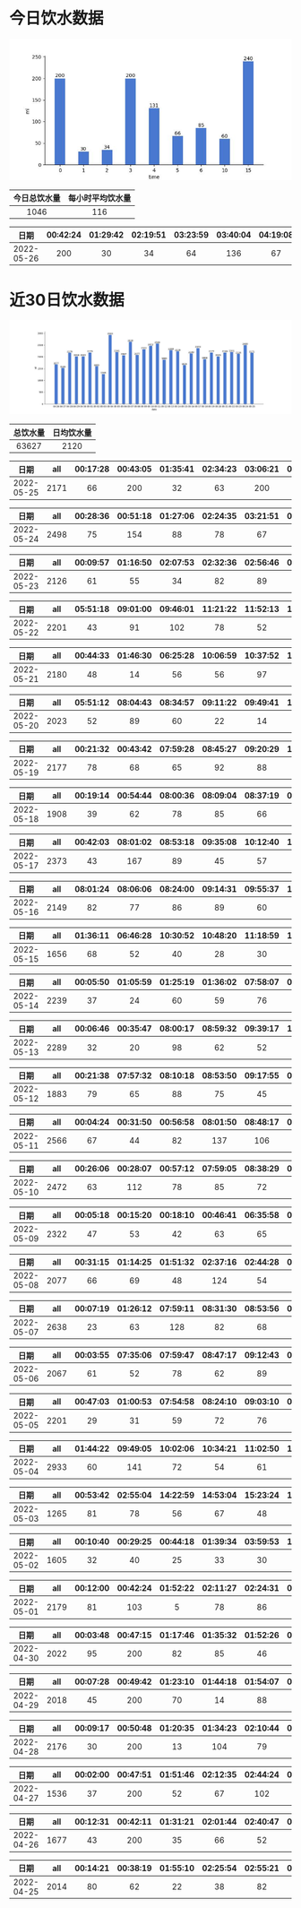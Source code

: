 # 今日饮水数据

<div align=center>
<img src="today.jpg" style="zoom: 100%;" />

| 今日总饮水量 | 每小时平均饮水量 |
| :----: | :----: |
| 1046 | 116 |
</div>

| 日期 | 00:42:24 | 01:29:42 | 02:19:51 | 03:23:59 | 03:40:04 | 04:19:08 | 04:42:30 | 05:44:41 | 06:12:11 | 10:55:11 | 15:26:25 | 15:43:04 |
| :----: | :----: | :----: | :----: | :----: | :----: | :----: | :----: | :----: | :----: | :----: | :----: | :----: |
| 2022-05-26 | 200 | 30 | 34 | 64 | 136 | 67 | 64 | 66 | 85 | 60 | 150 | 90 |

# 近30日饮水数据

<div align=center>
<img src="30.jpg"style="zoom: 100%;" />

| 总饮水量 | 日均饮水量 |
| :----: | :----: |
| 63627 | 2120 |
</div>

| 日期 | all | 00:17:28 | 00:43:05 | 01:35:41 | 02:34:23 | 03:06:21 | 04:07:50 | 04:28:08 | 04:41:31 | 05:00:17 | 05:51:12 | 10:58:44 | 12:19:05 | 12:49:30 | 13:09:16 | 13:35:11 | 13:58:08 | 14:29:10 | 15:01:24 | 15:21:37 | 16:43:09 | 17:31:54 | 17:50:51 | 18:07:23 | 18:38:10 | 18:54:43 | 19:24:38 | 21:27:35 | 23:00:55 |
| :----: | :----: | :----: | :----: | :----: | :----: | :----: | :----: | :----: | :----: | :----: | :----: | :----: | :----: | :----: | :----: | :----: | :----: | :----: | :----: | :----: | :----: | :----: | :----: | :----: | :----: | :----: | :----: | :----: | :----: |
| 2022-05-25 | 2171 | 66 | 200 | 32 | 63 | 200 | 78 | 114 | 72 | 21 | 70 | 96 | 74 | 78 | 72 | 88 | 69 | 102 | 66 | 78 | 98 | 74 | 67 | 60 | 84 | 36 | 20 | 31 | 62 |

| 日期 | all | 00:28:36 | 00:51:18 | 01:27:06 | 02:24:35 | 03:21:51 | 04:50:21 | 05:45:59 | 06:29:47 | 07:10:23 | 08:02:32 | 08:33:41 | 09:03:58 | 09:32:23 | 10:04:30 | 10:45:18 | 11:01:44 | 11:36:00 | 13:23:24 | 13:49:28 | 14:13:58 | 14:45:22 | 14:55:39 | 19:55:21 | 20:44:00 | 21:07:08 | 21:26:46 | 21:51:34 | 22:20:49 | 22:37:03 | 23:14:06 | 23:37:43 |
| :----: | :----: | :----: | :----: | :----: | :----: | :----: | :----: | :----: | :----: | :----: | :----: | :----: | :----: | :----: | :----: | :----: | :----: | :----: | :----: | :----: | :----: | :----: | :----: | :----: | :----: | :----: | :----: | :----: | :----: | :----: | :----: | :----: |
| 2022-05-24 | 2498 | 75 | 154 | 88 | 78 | 67 | 22 | 88 | 59 | 45 | 200 | 89 | 93 | 123 | 109 | 45 | 111 | 70 | 68 | 40 | 55 | 89 | 78 | 78 | 32 | 67 | 39 | 134 | 39 | 96 | 94 | 73 |

| 日期 | all | 00:09:57 | 01:16:50 | 02:07:53 | 02:32:36 | 02:56:46 | 03:01:49 | 03:39:15 | 10:30:48 | 11:01:35 | 12:06:30 | 13:07:37 | 13:35:06 | 14:05:27 | 14:35:33 | 14:55:33 | 15:17:43 | 15:47:31 | 16:17:26 | 16:47:37 | 19:09:49 | 19:16:19 | 19:49:13 | 20:19:43 | 21:19:42 | 22:33:58 | 23:29:31 |
| :----: | :----: | :----: | :----: | :----: | :----: | :----: | :----: | :----: | :----: | :----: | :----: | :----: | :----: | :----: | :----: | :----: | :----: | :----: | :----: | :----: | :----: | :----: | :----: | :----: | :----: | :----: | :----: |
| 2022-05-23 | 2126 | 61 | 55 | 34 | 82 | 89 | 60 | 31 | 96 | 133 | 34 | 88 | 47 | 88 | 108 | 113 | 109 | 69 | 36 | 71 | 250 | 132 | 48 | 38 | 136 | 78 | 40 |

| 日期 | all | 05:51:18 | 09:01:00 | 09:46:01 | 11:21:22 | 11:52:13 | 12:46:10 | 13:16:03 | 13:46:34 | 14:16:53 | 14:37:28 | 15:11:40 | 15:31:28 | 16:01:45 | 16:21:30 | 16:42:43 | 17:43:40 | 18:17:00 | 18:36:19 | 19:17:34 | 19:36:04 | 19:51:13 | 20:07:42 | 20:41:26 | 21:10:55 | 21:52:40 | 22:33:15 | 22:53:34 | 23:08:52 | 23:33:34 |
| :----: | :----: | :----: | :----: | :----: | :----: | :----: | :----: | :----: | :----: | :----: | :----: | :----: | :----: | :----: | :----: | :----: | :----: | :----: | :----: | :----: | :----: | :----: | :----: | :----: | :----: | :----: | :----: | :----: | :----: | :----: |
| 2022-05-22 | 2201 | 43 | 91 | 102 | 78 | 52 | 78 | 76 | 88 | 78 | 102 | 28 | 78 | 99 | 21 | 65 | 83 | 124 | 95 | 45 | 60 | 88 | 77 | 30 | 82 | 144 | 72 | 88 | 56 | 78 |

| 日期 | all | 00:44:33 | 01:46:30 | 06:25:28 | 10:06:59 | 10:37:52 | 11:07:26 | 11:37:25 | 12:07:47 | 12:35:31 | 13:02:01 | 13:32:41 | 14:00:16 | 14:11:01 | 14:44:00 | 15:23:16 | 15:37:45 | 16:08:01 | 16:39:22 | 17:09:28 | 17:39:37 | 18:09:39 | 19:02:19 | 19:36:25 | 20:09:33 | 20:23:23 | 20:56:38 | 21:37:24 | 22:17:30 | 23:32:18 |
| :----: | :----: | :----: | :----: | :----: | :----: | :----: | :----: | :----: | :----: | :----: | :----: | :----: | :----: | :----: | :----: | :----: | :----: | :----: | :----: | :----: | :----: | :----: | :----: | :----: | :----: | :----: | :----: | :----: | :----: | :----: |
| 2022-05-21 | 2180 | 48 | 14 | 56 | 56 | 97 | 145 | 47 | 47 | 200 | 125 | 42 | 71 | 76 | 81 | 55 | 95 | 108 | 62 | 68 | 92 | 89 | 100 | 50 | 64 | 78 | 34 | 72 | 46 | 62 |

| 日期 | all | 05:51:12 | 08:04:43 | 08:34:57 | 09:11:22 | 09:49:41 | 10:13:32 | 10:50:54 | 11:21:03 | 11:45:33 | 12:17:56 | 13:04:12 | 14:46:15 | 15:18:50 | 16:05:02 | 16:49:55 | 18:10:38 | 18:46:21 | 19:16:29 | 19:40:32 | 20:05:08 | 20:28:39 | 20:51:45 | 21:13:49 | 21:43:30 | 22:03:21 | 22:32:18 | 23:07:30 | 23:25:02 | 23:55:45 |
| :----: | :----: | :----: | :----: | :----: | :----: | :----: | :----: | :----: | :----: | :----: | :----: | :----: | :----: | :----: | :----: | :----: | :----: | :----: | :----: | :----: | :----: | :----: | :----: | :----: | :----: | :----: | :----: | :----: | :----: | :----: |
| 2022-05-20 | 2023 | 52 | 89 | 60 | 22 | 14 | 78 | 92 | 62 | 74 | 200 | 78 | 56 | 38 | 24 | 65 | 200 | 150 | 56 | 63 | 57 | 33 | 63 | 66 | 33 | 77 | 45 | 46 | 42 | 88 |

| 日期 | all | 00:21:32 | 00:43:42 | 07:59:28 | 08:45:27 | 09:20:29 | 10:08:37 | 11:01:49 | 11:31:28 | 12:15:45 | 12:48:32 | 13:21:39 | 14:31:53 | 15:23:26 | 16:10:46 | 16:44:16 | 17:17:38 | 17:38:44 | 19:29:20 | 19:44:57 | 19:52:32 | 20:16:34 | 20:46:30 | 21:32:27 | 21:50:52 | 22:54:55 | 23:17:26 |
| :----: | :----: | :----: | :----: | :----: | :----: | :----: | :----: | :----: | :----: | :----: | :----: | :----: | :----: | :----: | :----: | :----: | :----: | :----: | :----: | :----: | :----: | :----: | :----: | :----: | :----: | :----: | :----: |
| 2022-05-19 | 2177 | 78 | 68 | 65 | 92 | 88 | 98 | 73 | 78 | 200 | 72 | 60 | 70 | 147 | 74 | 80 | 70 | 100 | 77 | 37 | 44 | 83 | 93 | 93 | 78 | 77 | 82 |

| 日期 | all | 00:19:14 | 00:54:44 | 08:00:36 | 08:09:04 | 08:37:19 | 09:47:07 | 10:16:22 | 11:19:01 | 12:19:14 | 13:01:29 | 13:53:51 | 14:38:15 | 15:15:14 | 16:03:17 | 16:30:14 | 18:58:44 | 19:28:40 | 19:42:50 | 20:16:52 | 20:42:39 | 20:58:05 | 21:17:58 | 21:47:54 | 22:18:35 | 22:49:28 | 23:19:47 | 23:49:20 |
| :----: | :----: | :----: | :----: | :----: | :----: | :----: | :----: | :----: | :----: | :----: | :----: | :----: | :----: | :----: | :----: | :----: | :----: | :----: | :----: | :----: | :----: | :----: | :----: | :----: | :----: | :----: | :----: | :----: |
| 2022-05-18 | 1908 | 39 | 62 | 78 | 85 | 66 | 74 | 31 | 50 | 200 | 18 | 77 | 85 | 55 | 78 | 54 | 200 | 90 | 46 | 81 | 36 | 128 | 37 | 47 | 64 | 47 | 28 | 52 |

| 日期 | all | 00:42:03 | 08:01:02 | 08:53:18 | 09:35:08 | 10:12:40 | 10:40:09 | 11:45:46 | 12:15:13 | 13:04:07 | 13:35:08 | 13:52:59 | 14:53:48 | 15:17:09 | 15:49:33 | 16:20:46 | 17:13:01 | 17:43:22 | 18:13:41 | 19:13:45 | 19:43:35 | 20:13:42 | 20:44:14 | 21:39:02 | 22:12:06 | 22:42:20 | 23:12:07 | 23:47:53 |
| :----: | :----: | :----: | :----: | :----: | :----: | :----: | :----: | :----: | :----: | :----: | :----: | :----: | :----: | :----: | :----: | :----: | :----: | :----: | :----: | :----: | :----: | :----: | :----: | :----: | :----: | :----: | :----: | :----: |
| 2022-05-17 | 2373 | 43 | 167 | 89 | 45 | 57 | 116 | 66 | 200 | 52 | 69 | 69 | 88 | 27 | 108 | 165 | 72 | 78 | 78 | 200 | 64 | 112 | 64 | 85 | 52 | 105 | 54 | 48 |

| 日期 | all | 08:01:24 | 08:06:06 | 08:24:00 | 09:14:31 | 09:55:37 | 10:14:59 | 11:06:03 | 12:22:10 | 13:00:36 | 14:11:18 | 15:03:01 | 15:14:47 | 15:46:29 | 16:53:36 | 17:36:12 | 19:23:22 | 20:06:13 | 20:37:44 | 20:57:33 | 21:16:17 | 21:46:26 | 22:16:47 | 22:38:56 | 23:06:52 |
| :----: | :----: | :----: | :----: | :----: | :----: | :----: | :----: | :----: | :----: | :----: | :----: | :----: | :----: | :----: | :----: | :----: | :----: | :----: | :----: | :----: | :----: | :----: | :----: | :----: | :----: |
| 2022-05-16 | 2149 | 82 | 77 | 86 | 89 | 60 | 147 | 79 | 200 | 64 | 69 | 103 | 36 | 21 | 66 | 81 | 300 | 78 | 39 | 81 | 38 | 82 | 138 | 78 | 55 |

| 日期 | all | 01:36:11 | 06:46:28 | 10:30:52 | 10:48:20 | 11:18:59 | 12:42:18 | 13:12:34 | 13:34:50 | 14:05:05 | 15:05:33 | 15:23:57 | 15:53:30 | 16:51:34 | 17:16:07 | 17:36:15 | 18:39:31 | 18:51:17 | 19:10:31 | 19:50:49 | 20:21:27 | 20:47:13 | 21:17:58 | 21:49:17 | 22:21:01 | 23:09:56 |
| :----: | :----: | :----: | :----: | :----: | :----: | :----: | :----: | :----: | :----: | :----: | :----: | :----: | :----: | :----: | :----: | :----: | :----: | :----: | :----: | :----: | :----: | :----: | :----: | :----: | :----: | :----: |
| 2022-05-15 | 1656 | 68 | 52 | 40 | 28 | 30 | 200 | 60 | 53 | 84 | 45 | 82 | 84 | 32 | 65 | 29 | 74 | 65 | 64 | 60 | 62 | 66 | 71 | 82 | 88 | 72 |

| 日期 | all | 00:05:50 | 01:05:59 | 01:25:19 | 01:36:02 | 07:58:07 | 08:34:16 | 09:24:36 | 09:54:23 | 10:09:27 | 11:31:44 | 12:14:17 | 12:44:23 | 13:03:18 | 14:09:37 | 14:33:46 | 15:00:31 | 15:14:20 | 16:00:00 | 16:27:10 | 16:56:58 | 17:17:37 | 17:47:41 | 18:34:21 | 19:04:47 | 19:35:36 | 19:48:55 | 20:10:59 | 20:35:10 | 21:04:57 | 21:32:39 | 21:43:41 | 21:57:03 | 22:07:53 | 23:00:44 | 23:54:20 |
| :----: | :----: | :----: | :----: | :----: | :----: | :----: | :----: | :----: | :----: | :----: | :----: | :----: | :----: | :----: | :----: | :----: | :----: | :----: | :----: | :----: | :----: | :----: | :----: | :----: | :----: | :----: | :----: | :----: | :----: | :----: | :----: | :----: | :----: | :----: | :----: | :----: |
| 2022-05-14 | 2239 | 37 | 24 | 60 | 59 | 76 | 93 | 30 | 69 | 72 | 88 | 200 | 54 | 24 | 62 | 88 | 95 | 30 | 17 | 44 | 60 | 76 | 126 | 200 | 55 | 19 | 49 | 38 | 56 | 50 | 44 | 6 | 58 | 63 | 20 | 97 |

| 日期 | all | 00:06:46 | 00:35:47 | 08:00:17 | 08:59:32 | 09:39:17 | 10:16:26 | 11:16:13 | 12:17:48 | 13:02:30 | 14:02:47 | 14:48:02 | 16:29:20 | 17:00:53 | 17:32:44 | 17:39:09 | 18:06:07 | 18:30:30 | 19:00:42 | 19:36:17 | 20:27:24 | 20:47:04 | 21:17:40 | 22:08:31 | 22:38:59 | 23:14:47 | 23:45:29 |
| :----: | :----: | :----: | :----: | :----: | :----: | :----: | :----: | :----: | :----: | :----: | :----: | :----: | :----: | :----: | :----: | :----: | :----: | :----: | :----: | :----: | :----: | :----: | :----: | :----: | :----: | :----: | :----: |
| 2022-05-13 | 2289 | 32 | 20 | 98 | 62 | 52 | 77 | 65 | 200 | 66 | 55 | 92 | 60 | 77 | 103 | 131 | 131 | 67 | 79 | 72 | 250 | 124 | 97 | 117 | 63 | 54 | 45 |

| 日期 | all | 00:21:38 | 07:57:32 | 08:10:18 | 08:53:50 | 09:17:55 | 09:56:02 | 10:16:50 | 10:49:54 | 11:35:55 | 12:12:52 | 12:42:48 | 13:04:41 | 13:40:49 | 14:36:16 | 15:49:12 | 16:30:43 | 17:16:05 | 17:46:27 | 19:16:22 | 19:46:22 | 20:46:43 | 21:16:22 | 21:47:28 | 22:24:00 | 22:56:19 | 23:38:27 |
| :----: | :----: | :----: | :----: | :----: | :----: | :----: | :----: | :----: | :----: | :----: | :----: | :----: | :----: | :----: | :----: | :----: | :----: | :----: | :----: | :----: | :----: | :----: | :----: | :----: | :----: | :----: | :----: |
| 2022-05-12 | 1883 | 79 | 65 | 88 | 75 | 45 | 25 | 72 | 53 | 64 | 200 | 69 | 82 | 98 | 107 | 22 | 50 | 67 | 55 | 200 | 31 | 61 | 55 | 67 | 32 | 66 | 55 |

| 日期 | all | 00:04:24 | 00:31:50 | 00:56:58 | 08:01:50 | 08:48:17 | 09:24:36 | 10:14:32 | 10:48:26 | 11:29:32 | 12:19:15 | 13:06:29 | 14:02:24 | 14:26:29 | 15:03:16 | 15:22:50 | 16:06:17 | 16:24:00 | 17:14:48 | 18:44:16 | 19:01:59 | 19:22:30 | 19:37:00 | 19:48:28 | 20:15:27 | 21:32:52 | 22:43:06 | 23:06:40 | 23:24:21 | 23:45:34 |
| :----: | :----: | :----: | :----: | :----: | :----: | :----: | :----: | :----: | :----: | :----: | :----: | :----: | :----: | :----: | :----: | :----: | :----: | :----: | :----: | :----: | :----: | :----: | :----: | :----: | :----: | :----: | :----: | :----: | :----: | :----: |
| 2022-05-11 | 2566 | 67 | 44 | 82 | 137 | 106 | 31 | 62 | 120 | 77 | 200 | 49 | 66 | 43 | 47 | 35 | 87 | 71 | 200 | 141 | 37 | 36 | 77 | 69 | 44 | 300 | 62 | 77 | 137 | 62 |

| 日期 | all | 00:26:06 | 00:28:07 | 00:57:12 | 07:59:05 | 08:38:29 | 09:06:20 | 10:12:47 | 11:10:39 | 11:52:09 | 12:19:14 | 12:49:25 | 13:01:00 | 13:39:18 | 14:23:25 | 15:00:36 | 15:12:28 | 15:58:55 | 16:33:54 | 17:13:08 | 17:53:54 | 18:53:10 | 19:22:33 | 20:13:21 | 20:26:07 | 21:03:05 | 21:59:47 | 22:37:40 | 23:13:08 | 23:47:23 |
| :----: | :----: | :----: | :----: | :----: | :----: | :----: | :----: | :----: | :----: | :----: | :----: | :----: | :----: | :----: | :----: | :----: | :----: | :----: | :----: | :----: | :----: | :----: | :----: | :----: | :----: | :----: | :----: | :----: | :----: | :----: |
| 2022-05-10 | 2472 | 63 | 112 | 78 | 85 | 72 | 95 | 106 | 107 | 29 | 200 | 67 | 74 | 82 | 48 | 67 | 98 | 42 | 66 | 77 | 93 | 300 | 67 | 119 | 45 | 78 | 62 | 56 | 42 | 42 |

| 日期 | all | 00:05:18 | 00:15:20 | 00:18:10 | 00:46:41 | 06:35:58 | 08:00:25 | 08:42:01 | 09:22:50 | 09:42:45 | 10:12:43 | 10:44:01 | 11:22:58 | 12:17:48 | 13:01:58 | 13:44:41 | 14:19:26 | 15:12:31 | 15:42:56 | 16:18:14 | 16:57:27 | 17:27:35 | 17:55:00 | 18:25:55 | 19:27:41 | 20:19:18 | 20:46:03 | 21:48:03 | 22:11:35 | 22:46:11 | 23:26:41 | 23:52:33 |
| :----: | :----: | :----: | :----: | :----: | :----: | :----: | :----: | :----: | :----: | :----: | :----: | :----: | :----: | :----: | :----: | :----: | :----: | :----: | :----: | :----: | :----: | :----: | :----: | :----: | :----: | :----: | :----: | :----: | :----: | :----: | :----: | :----: |
| 2022-05-09 | 2322 | 47 | 53 | 42 | 63 | 65 | 32 | 54 | 70 | 80 | 82 | 66 | 52 | 200 | 56 | 77 | 72 | 134 | 34 | 28 | 73 | 100 | 40 | 41 | 250 | 114 | 30 | 146 | 42 | 78 | 56 | 45 |

| 日期 | all | 00:31:15 | 01:14:25 | 01:51:32 | 02:37:16 | 02:44:28 | 03:06:52 | 09:38:35 | 10:59:28 | 11:59:34 | 12:45:17 | 13:28:01 | 14:14:07 | 14:44:23 | 15:14:36 | 15:33:14 | 16:03:42 | 17:03:22 | 17:33:23 | 18:04:34 | 19:06:35 | 20:02:44 | 20:22:02 | 20:55:01 | 21:55:30 | 22:25:43 | 22:54:11 | 23:10:47 |
| :----: | :----: | :----: | :----: | :----: | :----: | :----: | :----: | :----: | :----: | :----: | :----: | :----: | :----: | :----: | :----: | :----: | :----: | :----: | :----: | :----: | :----: | :----: | :----: | :----: | :----: | :----: | :----: | :----: |
| 2022-05-08 | 2077 | 66 | 69 | 48 | 124 | 54 | 58 | 37 | 62 | 78 | 88 | 200 | 57 | 23 | 43 | 108 | 92 | 78 | 74 | 79 | 78 | 84 | 76 | 113 | 78 | 37 | 32 | 141 |

| 日期 | all | 00:07:19 | 01:26:12 | 07:59:11 | 08:31:30 | 08:53:56 | 09:35:57 | 09:37:07 | 10:16:27 | 11:15:17 | 11:49:52 | 12:14:12 | 13:00:25 | 13:39:14 | 14:28:45 | 14:58:31 | 15:32:52 | 16:05:51 | 16:36:54 | 17:21:19 | 17:51:29 | 18:37:16 | 19:11:47 | 19:53:02 | 20:27:25 | 20:36:51 | 21:08:17 | 21:33:24 | 22:10:36 | 22:32:55 | 23:31:23 | 23:50:17 |
| :----: | :----: | :----: | :----: | :----: | :----: | :----: | :----: | :----: | :----: | :----: | :----: | :----: | :----: | :----: | :----: | :----: | :----: | :----: | :----: | :----: | :----: | :----: | :----: | :----: | :----: | :----: | :----: | :----: | :----: | :----: | :----: | :----: |
| 2022-05-07 | 2638 | 23 | 63 | 128 | 82 | 68 | 69 | 102 | 74 | 66 | 40 | 200 | 69 | 98 | 53 | 21 | 32 | 71 | 139 | 66 | 78 | 350 | 155 | 45 | 72 | 77 | 118 | 85 | 72 | 22 | 38 | 62 |

| 日期 | all | 00:03:55 | 07:35:06 | 07:59:47 | 08:47:17 | 09:12:43 | 09:50:32 | 10:15:13 | 10:46:32 | 11:47:57 | 12:18:49 | 12:48:26 | 13:06:29 | 13:40:16 | 14:37:35 | 15:15:01 | 16:24:30 | 16:56:52 | 17:57:33 | 18:00:22 | 19:41:22 | 20:11:45 | 21:11:13 | 21:50:00 | 22:20:40 | 22:42:15 | 23:53:15 |
| :----: | :----: | :----: | :----: | :----: | :----: | :----: | :----: | :----: | :----: | :----: | :----: | :----: | :----: | :----: | :----: | :----: | :----: | :----: | :----: | :----: | :----: | :----: | :----: | :----: | :----: | :----: | :----: |
| 2022-05-06 | 2067 | 61 | 52 | 78 | 62 | 89 | 114 | 49 | 72 | 61 | 200 | 32 | 68 | 78 | 88 | 57 | 52 | 57 | 109 | 70 | 55 | 35 | 200 | 69 | 155 | 72 | 31 |

| 日期 | all | 00:47:03 | 01:00:53 | 07:54:58 | 08:24:10 | 09:03:10 | 09:33:25 | 10:26:09 | 11:05:33 | 12:19:55 | 12:49:30 | 13:18:11 | 14:22:14 | 15:02:03 | 15:17:25 | 15:48:14 | 16:19:16 | 16:49:24 | 17:19:22 | 18:19:23 | 19:49:23 | 19:51:03 | 20:21:21 | 20:51:54 | 21:22:40 | 21:53:14 | 22:25:28 | 22:57:06 | 23:12:29 | 23:36:24 |
| :----: | :----: | :----: | :----: | :----: | :----: | :----: | :----: | :----: | :----: | :----: | :----: | :----: | :----: | :----: | :----: | :----: | :----: | :----: | :----: | :----: | :----: | :----: | :----: | :----: | :----: | :----: | :----: | :----: | :----: | :----: |
| 2022-05-05 | 2201 | 29 | 31 | 59 | 72 | 76 | 50 | 68 | 108 | 200 | 57 | 24 | 124 | 140 | 55 | 22 | 77 | 78 | 36 | 45 | 200 | 51 | 83 | 53 | 92 | 55 | 62 | 79 | 79 | 96 |

| 日期 | all | 01:44:22 | 09:49:05 | 10:02:06 | 10:34:21 | 11:02:50 | 11:32:35 | 12:32:17 | 12:51:41 | 13:21:38 | 13:41:18 | 14:12:01 | 14:42:23 | 15:12:19 | 15:42:27 | 16:13:31 | 16:43:28 | 17:13:39 | 17:43:23 | 18:13:29 | 18:37:42 | 19:47:52 | 20:17:30 | 21:11:21 | 21:30:02 | 21:46:33 | 22:11:00 | 22:34:03 | 22:35:58 | 22:40:54 | 22:57:49 | 23:09:39 | 23:19:08 | 23:24:01 |
| :----: | :----: | :----: | :----: | :----: | :----: | :----: | :----: | :----: | :----: | :----: | :----: | :----: | :----: | :----: | :----: | :----: | :----: | :----: | :----: | :----: | :----: | :----: | :----: | :----: | :----: | :----: | :----: | :----: | :----: | :----: | :----: | :----: | :----: | :----: |
| 2022-05-04 | 2933 | 60 | 141 | 72 | 54 | 61 | 87 | 200 | 44 | 55 | 94 | 68 | 88 | 78 | 30 | 72 | 66 | 78 | 88 | 25 | 88 | 350 | 16 | 72 | 66 | 45 | 40 | 218 | 98 | 102 | 112 | 79 | 98 | 88 |

| 日期 | all | 00:53:42 | 02:55:04 | 14:22:59 | 14:53:04 | 15:23:24 | 16:21:59 | 16:51:46 | 17:29:35 | 17:58:46 | 18:22:42 | 19:10:49 | 19:40:31 | 20:09:02 | 20:25:51 | 20:56:25 | 21:21:16 | 21:51:25 | 22:21:25 | 23:29:04 | 23:40:27 |
| :----: | :----: | :----: | :----: | :----: | :----: | :----: | :----: | :----: | :----: | :----: | :----: | :----: | :----: | :----: | :----: | :----: | :----: | :----: | :----: | :----: | :----: |
| 2022-05-03 | 1265 | 81 | 78 | 56 | 67 | 48 | 78 | 52 | 132 | 67 | 47 | 41 | 44 | 29 | 34 | 92 | 56 | 68 | 72 | 41 | 82 |

| 日期 | all | 00:10:40 | 00:29:25 | 00:44:18 | 01:39:34 | 03:59:53 | 11:20:08 | 11:46:14 | 12:16:22 | 13:16:11 | 13:46:32 | 13:50:07 | 14:09:53 | 14:39:32 | 15:13:25 | 18:17:49 | 18:47:29 | 19:48:59 | 20:18:22 | 20:35:18 | 20:52:37 | 21:22:31 | 21:36:10 | 22:06:21 | 22:36:22 | 22:58:59 | 23:28:19 | 23:58:37 |
| :----: | :----: | :----: | :----: | :----: | :----: | :----: | :----: | :----: | :----: | :----: | :----: | :----: | :----: | :----: | :----: | :----: | :----: | :----: | :----: | :----: | :----: | :----: | :----: | :----: | :----: | :----: | :----: | :----: |
| 2022-05-02 | 1605 | 32 | 40 | 25 | 33 | 30 | 77 | 35 | 93 | 200 | 9 | 61 | 55 | 46 | 95 | 82 | 44 | 77 | 78 | 66 | 45 | 77 | 58 | 15 | 66 | 87 | 50 | 29 |

| 日期 | all | 00:12:00 | 00:42:24 | 01:52:22 | 02:11:27 | 02:24:31 | 02:40:05 | 03:03:29 | 03:10:33 | 03:22:15 | 03:36:01 | 03:51:02 | 04:18:35 | 04:40:21 | 05:01:48 | 13:42:58 | 14:12:23 | 15:12:45 | 15:42:32 | 16:12:38 | 16:42:33 | 17:12:18 | 18:43:10 | 19:15:24 | 20:12:46 | 20:37:08 | 21:07:33 | 21:38:22 | 22:19:36 | 22:45:18 |
| :----: | :----: | :----: | :----: | :----: | :----: | :----: | :----: | :----: | :----: | :----: | :----: | :----: | :----: | :----: | :----: | :----: | :----: | :----: | :----: | :----: | :----: | :----: | :----: | :----: | :----: | :----: | :----: | :----: | :----: | :----: |
| 2022-05-01 | 2179 | 81 | 103 | 5 | 78 | 86 | 85 | 104 | 73 | 31 | 62 | 57 | 80 | 109 | 25 | 38 | 42 | 76 | 84 | 110 | 22 | 34 | 300 | 64 | 118 | 76 | 25 | 88 | 67 | 56 |

| 日期 | all | 00:03:48 | 00:47:15 | 01:17:46 | 01:35:32 | 01:52:26 | 02:22:45 | 02:52:27 | 03:22:28 | 03:49:33 | 04:19:46 | 05:02:51 | 06:01:28 | 07:40:21 | 13:54:37 | 18:05:08 | 18:35:25 | 19:16:01 | 19:47:06 | 20:17:32 | 20:47:28 | 21:12:47 | 21:38:51 | 22:08:36 | 22:39:33 | 23:09:36 | 23:40:43 |
| :----: | :----: | :----: | :----: | :----: | :----: | :----: | :----: | :----: | :----: | :----: | :----: | :----: | :----: | :----: | :----: | :----: | :----: | :----: | :----: | :----: | :----: | :----: | :----: | :----: | :----: | :----: | :----: |
| 2022-04-30 | 2022 | 95 | 200 | 82 | 85 | 46 | 60 | 128 | 33 | 17 | 77 | 67 | 72 | 56 | 48 | 57 | 62 | 200 | 84 | 83 | 35 | 19 | 100 | 103 | 48 | 89 | 76 |

| 日期 | all | 00:07:28 | 00:49:42 | 01:23:10 | 01:44:18 | 01:54:07 | 02:42:49 | 03:13:09 | 03:42:05 | 04:12:53 | 04:27:51 | 04:46:24 | 05:18:27 | 06:35:00 | 07:10:44 | 08:47:57 | 09:13:38 | 15:08:11 | 15:40:41 | 15:53:33 | 16:00:21 | 16:24:01 | 17:54:13 | 18:41:43 | 19:11:37 | 19:41:25 | 20:22:21 | 21:16:56 | 21:46:23 | 22:17:43 | 22:47:19 |
| :----: | :----: | :----: | :----: | :----: | :----: | :----: | :----: | :----: | :----: | :----: | :----: | :----: | :----: | :----: | :----: | :----: | :----: | :----: | :----: | :----: | :----: | :----: | :----: | :----: | :----: | :----: | :----: | :----: | :----: | :----: | :----: |
| 2022-04-29 | 2018 | 45 | 200 | 70 | 14 | 88 | 63 | 82 | 43 | 78 | 28 | 86 | 61 | 57 | 48 | 59 | 38 | 69 | 90 | 33 | 42 | 78 | 200 | 88 | 13 | 29 | 31 | 77 | 98 | 76 | 34 |

| 日期 | all | 00:09:17 | 00:50:48 | 01:20:35 | 01:34:23 | 02:10:44 | 02:34:28 | 03:00:03 | 03:34:49 | 03:56:00 | 04:22:51 | 04:36:48 | 05:42:23 | 05:49:04 | 09:41:25 | 16:24:42 | 16:36:08 | 17:05:26 | 17:35:42 | 17:52:58 | 18:52:22 | 19:22:26 | 19:52:32 | 20:23:18 | 21:01:30 | 21:16:04 | 21:47:50 | 22:07:28 | 22:23:09 | 23:04:14 | 23:37:13 |
| :----: | :----: | :----: | :----: | :----: | :----: | :----: | :----: | :----: | :----: | :----: | :----: | :----: | :----: | :----: | :----: | :----: | :----: | :----: | :----: | :----: | :----: | :----: | :----: | :----: | :----: | :----: | :----: | :----: | :----: | :----: | :----: |
| 2022-04-28 | 2176 | 30 | 200 | 13 | 104 | 79 | 60 | 49 | 72 | 55 | 54 | 67 | 148 | 15 | 56 | 61 | 91 | 51 | 52 | 15 | 350 | 94 | 36 | 35 | 53 | 62 | 49 | 72 | 55 | 74 | 24 |

| 日期 | all | 00:02:00 | 00:47:51 | 01:51:46 | 02:12:35 | 02:44:24 | 03:27:19 | 03:54:05 | 04:33:31 | 05:03:41 | 05:39:30 | 06:42:00 | 07:01:59 | 07:45:00 | 15:18:40 | 17:00:56 | 17:32:02 | 18:08:47 | 18:44:28 | 19:14:23 | 19:44:26 | 20:25:44 | 20:55:40 | 21:32:42 | 21:59:18 | 22:35:55 | 23:05:18 | 23:34:15 |
| :----: | :----: | :----: | :----: | :----: | :----: | :----: | :----: | :----: | :----: | :----: | :----: | :----: | :----: | :----: | :----: | :----: | :----: | :----: | :----: | :----: | :----: | :----: | :----: | :----: | :----: | :----: | :----: | :----: |
| 2022-04-27 | 1536 | 37 | 200 | 52 | 67 | 102 | 86 | 52 | 68 | 26 | 71 | 15 | 32 | 42 | 79 | 28 | 41 | 48 | 23 | 58 | 72 | 30 | 55 | 38 | 57 | 60 | 30 | 67 |

| 日期 | all | 00:12:31 | 00:42:11 | 01:31:21 | 02:01:44 | 02:40:47 | 03:05:16 | 03:39:26 | 04:07:48 | 04:47:04 | 06:35:02 | 06:50:31 | 06:56:05 | 07:22:12 | 16:47:07 | 17:23:41 | 18:53:29 | 19:09:52 | 19:39:47 | 20:24:58 | 20:32:07 | 21:32:54 | 22:43:07 | 23:03:25 | 23:39:58 |
| :----: | :----: | :----: | :----: | :----: | :----: | :----: | :----: | :----: | :----: | :----: | :----: | :----: | :----: | :----: | :----: | :----: | :----: | :----: | :----: | :----: | :----: | :----: | :----: | :----: | :----: |
| 2022-04-26 | 1677 | 43 | 200 | 35 | 66 | 52 | 38 | 116 | 61 | 84 | 25 | 87 | 74 | 58 | 72 | 18 | 40 | 90 | 87 | 30 | 96 | 95 | 70 | 82 | 58 |

| 日期 | all | 00:14:21 | 00:38:19 | 01:55:10 | 02:25:54 | 02:55:21 | 03:25:25 | 04:15:06 | 09:26:57 | 11:56:25 | 14:05:49 | 15:23:22 | 15:46:07 | 16:23:21 | 16:56:48 | 17:46:07 | 18:18:17 | 19:06:53 | 19:56:53 | 20:28:12 | 20:56:46 | 21:15:11 | 21:49:08 | 22:16:59 | 22:46:29 | 23:26:37 |
| :----: | :----: | :----: | :----: | :----: | :----: | :----: | :----: | :----: | :----: | :----: | :----: | :----: | :----: | :----: | :----: | :----: | :----: | :----: | :----: | :----: | :----: | :----: | :----: | :----: | :----: | :----: |
| 2022-04-25 | 2014 | 80 | 62 | 22 | 38 | 82 | 13 | 60 | 84 | 60 | 600 | 96 | 53 | 72 | 52 | 60 | 58 | 62 | 45 | 60 | 72 | 45 | 60 | 47 | 49 | 82 |


